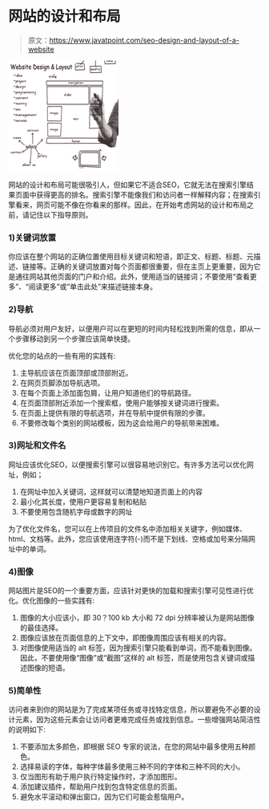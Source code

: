 # 网站的设计和布局

> 原文：<https://www.javatpoint.com/seo-design-and-layout-of-a-website>

![SEO Design and layout of a website 1](img/ee98aa4f0c64918e9ed4708e83cbdf7b.png)

网站的设计和布局可能很吸引人，但如果它不适合SEO，它就无法在搜索引擎结果页面中获得更高的排名。搜索引擎不能像我们和访问者一样解释内容；在搜索引擎看来，网页可能不像在你看来的那样。因此，在开始考虑网站的设计和布局之前，请记住以下指导原则。

### 1)关键词放置

你应该在整个网站的正确位置使用目标关键词和短语，即正文、标题、标题、元描述、链接等。正确的关键词放置对每个页面都很重要，但在主页上更重要，因为它是通往网站其他页面的门户和介绍。此外，使用适当的链接词；不要使用“查看更多”、“阅读更多”或“单击此处”来描述链接本身。

### 2)导航

导航必须对用户友好，以便用户可以在更短的时间内轻松找到所需的信息，即从一个步骤移动到另一个步骤应该简单快捷。

优化您的站点的一些有用的实践有:

1.  主导航应该在页面顶部或顶部附近。
2.  在网页页脚添加导航选项。
3.  在每个页面上添加面包屑，让用户知道他们的导航路径。
4.  在页面顶部附近添加一个搜索框，使用户能够按关键词进行搜索。
5.  在页面上提供有限的导航选项，并在导航中提供有限的步骤。
6.  不要修改每个类别的网站模板，因为这会给用户的导航带来困难。

### 3)网址和文件名

网址应该优化SEO，以便搜索引擎可以很容易地识别它。有许多方法可以优化网址，例如；

1.  在网址中加入关键词，这样就可以清楚地知道页面上的内容
2.  最小化其长度，使用户更容易复制和粘贴
3.  不要使用包含随机字母或数字的网址

为了优化文件名，您可以在上传项目的文件名中添加相关关键字，例如媒体、html、文档等。此外，您应该使用连字符(-)而不是下划线、空格或加号来分隔网址中的单词。

### 4)图像

网站图片是SEO的一个重要方面，应该针对更快的加载和搜索引擎可见性进行优化。优化图像的一些实践有:

1.  图像的大小应该小，即 30？100 kb 大小和 72 dpi 分辨率被认为是网站图像的最佳选择。
2.  图像应该放在页面信息的上下文中，即图像周围应该有相关的内容。
3.  对图像使用适当的 alt 标签，因为搜索引擎只能看到单词，而不能看到图像。因此，不要使用像“图像”或“截图”这样的 alt 标签，而是使用包含关键词或描述图像的短语。

### 5)简单性

访问者来到你的网站是为了完成某项任务或寻找特定信息，所以要避免不必要的设计元素，因为这些元素会让访问者更难完成任务或找到信息。一些增强网站简洁性的说明如下:

1.  不要添加太多颜色，即根据 SEO 专家的说法，在您的网站中最多使用五种颜色。
2.  选择易读的字体，每种字体最多使用三种不同的字体和三种不同的大小。
3.  仅当图形有助于用户执行特定操作时，才添加图形。
4.  添加建议插件，帮助用户找到包含特定信息的页面。
5.  避免水平滚动和弹出窗口，因为它们可能会惹恼用户。